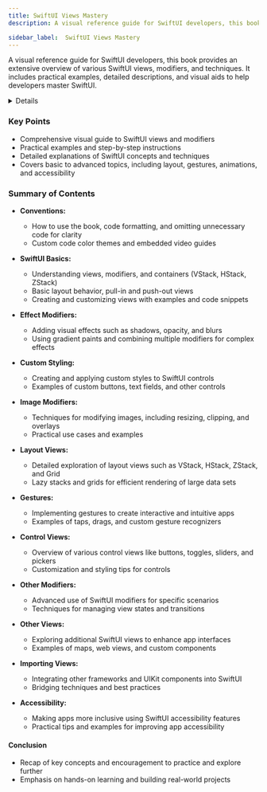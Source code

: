 ```yaml
---
title: SwiftUI Views Mastery
description: A visual reference guide for SwiftUI developers, this book provides an extensive overview of various SwiftUI views, modifiers, and techniques. It includes practical examples, detailed descriptions, and visual aids to help developers master SwiftUI.

sidebar_label:  SwiftUI Views Mastery
---
```


A visual reference guide for SwiftUI developers, this book provides an extensive overview of various SwiftUI views, modifiers, and techniques. It includes practical examples, detailed descriptions, and visual aids to help developers master SwiftUI.

<details>

**URL:** https://www.bigmountainstudio.com/views

**Published:** January 27, 2024  

**Authors:** `Mark Moeykens`

**Tags:**  
`SwiftUI`, `iOS Development`, `Views`, `Modifiers`, `Visual Reference`

</details>

### Key Points
- Comprehensive visual guide to SwiftUI views and modifiers
- Practical examples and step-by-step instructions
- Detailed explanations of SwiftUI concepts and techniques
- Covers basic to advanced topics, including layout, gestures, animations, and accessibility

### Summary of Contents
- **Conventions:**
  - How to use the book, code formatting, and omitting unnecessary code for clarity
  - Custom code color themes and embedded video guides
  
- **SwiftUI Basics:**
  - Understanding views, modifiers, and containers (VStack, HStack, ZStack)
  - Basic layout behavior, pull-in and push-out views
  - Creating and customizing views with examples and code snippets

- **Effect Modifiers:**
  - Adding visual effects such as shadows, opacity, and blurs
  - Using gradient paints and combining multiple modifiers for complex effects

- **Custom Styling:**
  - Creating and applying custom styles to SwiftUI controls
  - Examples of custom buttons, text fields, and other controls

- **Image Modifiers:**
  - Techniques for modifying images, including resizing, clipping, and overlays
  - Practical use cases and examples

- **Layout Views:**
  - Detailed exploration of layout views such as VStack, HStack, ZStack, and Grid
  - Lazy stacks and grids for efficient rendering of large data sets

- **Gestures:**
  - Implementing gestures to create interactive and intuitive apps
  - Examples of taps, drags, and custom gesture recognizers

- **Control Views:**
  - Overview of various control views like buttons, toggles, sliders, and pickers
  - Customization and styling tips for controls

- **Other Modifiers:**
  - Advanced use of SwiftUI modifiers for specific scenarios
  - Techniques for managing view states and transitions

- **Other Views:**
  - Exploring additional SwiftUI views to enhance app interfaces
  - Examples of maps, web views, and custom components

- **Importing Views:**
  - Integrating other frameworks and UIKit components into SwiftUI
  - Bridging techniques and best practices

- **Accessibility:**
  - Making apps more inclusive using SwiftUI accessibility features
  - Practical tips and examples for improving app accessibility

#### Conclusion
- Recap of key concepts and encouragement to practice and explore further
- Emphasis on hands-on learning and building real-world projects

<LinkCard title="Link to Book" href="https://www.bigmountainstudio.com/views" />